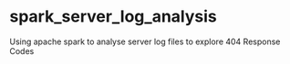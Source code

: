 # spark_server_log_analysis

Using apache spark to analyse server log files to explore 404 Response Codes
